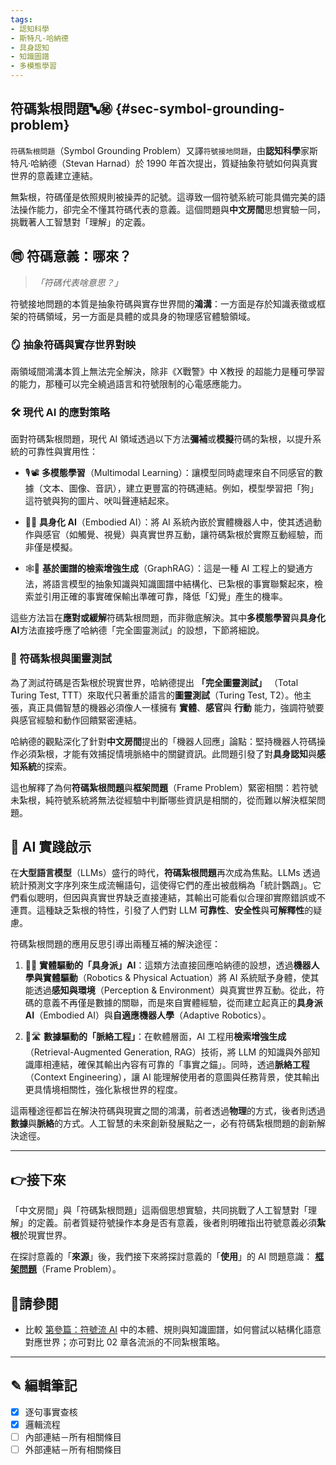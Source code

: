 ```yaml
---
tags:
- 認知科學
- 斯特凡·哈納德
- 具身認知
- 知識圖譜
- 多模態學習
---
```

## 符碼紮根問題🔤㊙ {#sec-symbol-grounding-problem}

`符碼紮根問題`（Symbol Grounding Problem）又譯`符號接地問題`，由**認知科學**家斯特凡·哈納德（Stevan Harnad）於 1990 年首次提出，質疑抽象符號如何與真實世界的意義建立連結。

無紮根，符碼僅是依照規則被操弄的記號。這導致一個符號系統可能具備完美的語法操作能力，卻完全不懂其符碼代表的意義。這個問題與**中文房間**思想實驗一同，挑戰著人工智慧對「理解」的定義。

## ㉄ 符碼意義：哪來？

> _「符碼代表啥意思？」_
	
符號接地問題的本質是抽象符碼與實存世界間的**鴻溝**：一方面是存於知識表徵或框架的符碼領域，另一方面是具體的或具身的物理感官體驗領域。

### 🪞 抽象符碼與實存世界對映

兩領域間鴻溝本質上無法完全解決，除非《X戰警》中 X教授 的超能力是種可學習的能力，那種可以完全繞過語言和符號限制的心電感應能力。

### 🛠️ 現代 AI 的應對策略

面對符碼紮根問題，現代 AI 領域透過以下方法**彌補**或**模擬**符碼的紮根，以提升系統的可靠性與實用性：

- 🎙📽 **多模態學習**（Multimodal Learning）：讓模型同時處理來自不同感官的數據（文本、圖像、音訊），建立更豐富的符碼連結。例如，模型學習把「狗」這符號與狗的圖片、吠叫聲連結起來。
    
- 🦾💪 **具身化 AI**（Embodied AI）：將 AI 系統內嵌於實體機器人中，使其透過動作與感官（如觸覺、視覺）與真實世界互動，讓符碼紮根於實際互動經驗，而非僅是模擬。
    
- 🕸🧐  **基於圖譜的檢索增強生成**（GraphRAG）：這是一種 AI 工程上的變通方法，將語言模型的抽象知識與知識圖譜中結構化、已紮根的事實聯繫起來，檢索並引用正確的事實確保輸出準確可靠，降低「幻覺」產生的機率。

這些方法旨在**應對或緩解**符碼紮根問題，而非徹底解決。其中**多模態學習**與**具身化 AI**方法直接呼應了哈納德「完全圖靈測試」的設想，下節將細說。

### 🔗 符碼紮根與圖靈測試

為了測試符碼是否紮根於現實世界，哈納德提出 **「完全圖靈測試」** （Total Turing Test, TTT）來取代只著重於語言的**圖靈測試**（Turing Test, T2）。他主張，真正具備智慧的機器必須像人一樣擁有 **實體**、**感官**與 **行動** 能力，強調符號要與感官經驗和動作回饋緊密連結。

哈納德的觀點深化了針對**中文房間**提出的「機器人回應」論點：堅持機器人符碼操作必須紮根，才能有效捕捉情境脈絡中的關鍵資訊。此問題引發了對**具身認知**與**感知系統**的探索。

這也解釋了為何**符碼紮根問題**與**框架問題**（Frame Problem）緊密相關：若符號未紮根，純符號系統將無法從經驗中判斷哪些資訊是相關的，從而難以解決框架問題。

## 📌 AI 實踐啟示

在**大型語言模型**（LLMs）盛行的時代，**符碼紮根問題**再次成為焦點。LLMs 透過統計預測文字序列來生成流暢語句，這使得它們的產出被戲稱為「統計鸚鵡」。它們看似聰明，但因與真實世界缺乏直接連結，其輸出可能看似合理卻實際錯誤或不連貫。這種缺乏紮根的特性，引發了人們對 LLM **可靠性**、**安全性**與**可解釋性**的疑慮。

符碼紮根問題的應用反思引導出兩種互補的解決途徑：

1. 🦾💪 **實體驅動的「具身派」AI**：這類方法直接回應哈納德的設想，透過**機器人學與實體驅動**（Robotics & Physical Actuation）將 AI 系統賦予身體，使其能透過**感知與環境**（Perception & Environment）與真實世界互動。從此，符碼的意義不再僅是數據的關聯，而是來自實體經驗，從而建立起真正的**具身派AI**（Embodied AI）與**自適應機器人學**（Adaptive Robotics）。
    
2. 🌉🛣  **數據驅動的「脈絡工程」**：在軟體層面，AI 工程用**檢索增強生成**（Retrieval-Augmented Generation, RAG）技術，將 LLM 的知識與外部知識庫相連結，確保其輸出內容有可靠的「事實之錨」。同時，透過**脈絡工程**（Context Engineering），讓 AI 能理解使用者的意圖與任務背景，使其輸出更具情境相關性，強化紥根世界的程度。
    

這兩種途徑都旨在解決符碼與現實之間的鴻溝，前者透過**物理**的方式，後者則透過**數據**與**脈絡**的方式。人工智慧的未來創新發展點之一，必有符碼紮根問題的創新解決途徑。

***

## 👉接下來

「中文房間」與「符碼紮根問題」這兩個思想實驗，共同挑戰了人工智慧對「理解」的定義。前者質疑符號操作本身是否有意義，後者則明確指出符號意義必須**紮根**於現實世界。

在探討意義的「**來源**」後，我們接下來將探討意義的「**使用**」的 AI 問題意識： **[框架問題](01-04-Frame_Problem.zh-hant)**（Frame Problem）。
## 🪸請參閱

  - 比較 [第參篇：符號流 AI](03----symbolic_ai.zh-hant) 中的本體、規則與知識圖譜，如何嘗試以結構化語意對應世界；亦可對比 02 章各流派的不同紮根策略。



***

## ✎ 編輯筆記

- [x] 逐句事實查核 
- [x] 邏輯流程
- [ ] 內部連結－所有相關條目
- [ ] 外部連結－所有相關條目
